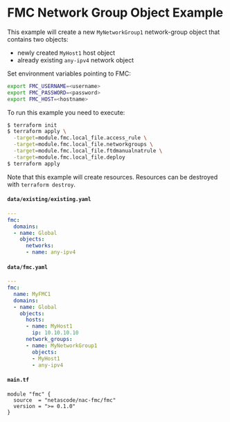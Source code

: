<!-- BEGIN_TF_DOCS -->
# FMC Network Group Object Example

This example will create a new `MyNetworkGroup1` network-group object that contains two objects:
- newly created `MyHost1` host object
- already existing `any-ipv4` network object 

Set environment variables pointing to FMC:

```bash
export FMC_USERNAME=<username>
export FMC_PASSWORD=<password>
export FMC_HOST=<hostname>
```

To run this example you need to execute:

```bash
$ terraform init
$ terraform apply \
  -target=module.fmc.local_file.access_rule \
  -target=module.fmc.local_file.networkgroups \
  -target=module.fmc.local_file.ftdmanualnatrule \
  -target=module.fmc.local_file.deploy
$ terraform apply
```

Note that this example will create resources. Resources can be destroyed with `terraform destroy`.

#### `data/existing/existing.yaml`

```yaml
---
fmc:
  domains:
  - name: Global
    objects:
      networks:
      - name: any-ipv4
```

#### `data/fmc.yaml`

```yaml
---
fmc:
  name: MyFMC1
  domains:
  - name: Global
    objects:
      hosts:
      - name: MyHost1
        ip: 10.10.10.10
      network_groups:
      - name: MyNetworkGroup1
        objects:
        - MyHost1
        - any-ipv4
```

#### `main.tf`

```hcl
module "fmc" {
  source  = "netascode/nac-fmc/fmc"
  version = ">= 0.1.0"
}
```
<!-- END_TF_DOCS -->
